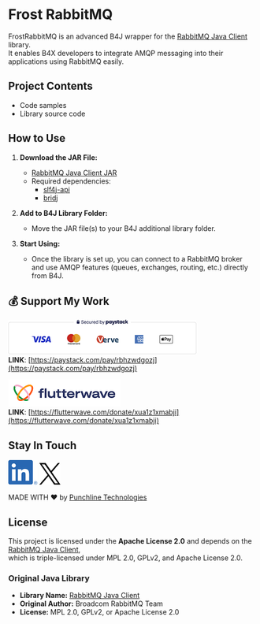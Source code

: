 # Frost RabbitMQ

FrostRabbitMQ is an advanced B4J wrapper for the [RabbitMQ Java Client](https://github.com/rabbitmq/rabbitmq-java-client) library.  
It enables B4X developers to integrate AMQP messaging into their applications using RabbitMQ easily.

## Project Contents
- Code samples
- Library source code

## How to Use

1. **Download the JAR File:**
   - [RabbitMQ Java Client JAR](https://repo1.maven.org/maven2/com/rabbitmq/amqp-client/5.26.0/amqp-client-5.26.0.jar)
   - Required dependencies:
     - [slf4j-api](https://repo1.maven.org/maven2/org/slf4j/slf4j-api/2.0.17/slf4j-api-2.0.17.jar)
     - [bridj](https://repo1.maven.org/maven2/com/nativelibs4java/bridj/0.7.0/bridj-0.7.0.jar)

2. **Add to B4J Library Folder:**
   - Move the JAR file(s) to your B4J additional library folder.

3. **Start Using:**
   - Once the library is set up, you can connect to a RabbitMQ broker and use AMQP features (queues, exchanges, routing, etc.) directly from B4J.

## 💰 Support My Work

[![Paystack](https://raw.githubusercontent.com/frostcodes/repo-images/main/paystack-channels.png)](https://paystack.com/pay/rbhzwdgozj)  
**LINK**: [https://paystack.com/pay/rbhzwdgozj](https://paystack.com/pay/rbhzwdgozj)

[![Flutterwave](https://github.com/frostcodes/repo-images/blob/main/flutterwave.png?raw=true)](https://flutterwave.com/donate/xua1z1xmabji)  
**LINK**: [https://flutterwave.com/donate/xua1z1xmabji](https://flutterwave.com/donate/xua1z1xmabji)

## Stay In Touch

[![LinkedIn](https://github.com/frostcodes/repo-images/blob/main/linkedin-box.png?raw=true)](https://www.linkedin.com/in/seyi-aderinkomi-923b75145/) [![Twitter](https://github.com/frostcodes/repo-images/blob/main/x-logo-black.png?raw=true)](https://twitter.com/iamfrostcodes)

MADE WITH ❤ by [Punchline Technologies](http://punchlinetech.com/)

## License

This project is licensed under the **Apache License 2.0** and depends on the [RabbitMQ Java Client](https://github.com/rabbitmq/rabbitmq-java-client),  
which is triple-licensed under MPL 2.0, GPLv2, and Apache License 2.0.

### Original Java Library

- **Library Name:** [RabbitMQ Java Client](https://github.com/rabbitmq/rabbitmq-java-client)  
- **Original Author:** Broadcom RabbitMQ Team  
- **License:** MPL 2.0, GPLv2, or Apache License 2.0
